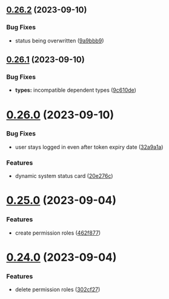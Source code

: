 ## [0.26.2](https://github.com/onesoft-sudo/sudobot-dashboard/compare/v0.26.1...v0.26.2) (2023-09-10)


### Bug Fixes

* status being overwritten ([9a9bbb9](https://github.com/onesoft-sudo/sudobot-dashboard/commit/9a9bbb94a85a749cc9f4eb102e9ac328b89b658a))



## [0.26.1](https://github.com/onesoft-sudo/sudobot-dashboard/compare/v0.26.0...v0.26.1) (2023-09-10)


### Bug Fixes

* **types:** incompatible dependent types ([9c610de](https://github.com/onesoft-sudo/sudobot-dashboard/commit/9c610de014261ed9c7c713a8c714d8f24e874b6d))



# [0.26.0](https://github.com/onesoft-sudo/sudobot-dashboard/compare/v0.25.0...v0.26.0) (2023-09-10)


### Bug Fixes

* user stays logged in even after token expiry date ([32a9a1a](https://github.com/onesoft-sudo/sudobot-dashboard/commit/32a9a1ad06413588ad91cb7fe029f08019dcbbb2))


### Features

* dynamic system status card ([20e276c](https://github.com/onesoft-sudo/sudobot-dashboard/commit/20e276cd98ac005583ea76c4620ab716155cb71b))



# [0.25.0](https://github.com/onesoft-sudo/sudobot-dashboard/compare/v0.24.0...v0.25.0) (2023-09-04)


### Features

* create permission roles ([462f877](https://github.com/onesoft-sudo/sudobot-dashboard/commit/462f877b4fa7e704efd0f4b11f6e9d26f2d49fe6))



# [0.24.0](https://github.com/onesoft-sudo/sudobot-dashboard/compare/v0.23.1...v0.24.0) (2023-09-04)


### Features

* delete permission roles ([302cf27](https://github.com/onesoft-sudo/sudobot-dashboard/commit/302cf27386b1b597c26a28185f12d0b7cc852b77))



